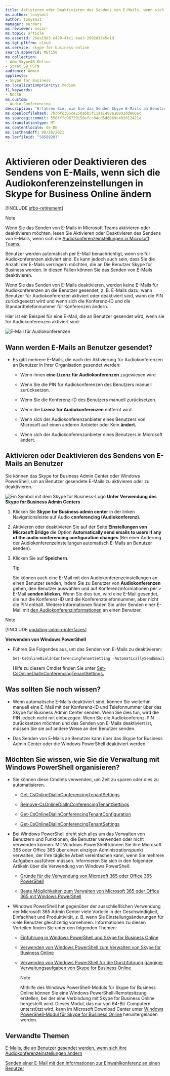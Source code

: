 ```yaml
---
title: Aktivieren oder Deaktivieren des Sendens von E-Mails, wenn sich die Audiokonferenzeinstellungen in Skype for Business Online ändern
ms.author: tonysmit
author: tonysmit
manager: serdars
ms.reviewer: oscarr
ms.topic: article
ms.assetid: 26ea19d3-e420-4fc1-baa3-2692d17e5e1d
ms.tgt.pltfrm: cloud
ms.service: skype-for-business-online
search.appverid: MET150
ms.collection:
- Adm_Skype4B_Online
- Strat_SB_PSTN
audience: Admin
appliesto:
- Skype for Business
ms.localizationpriority: medium
f1.keywords:
- NOCSH
ms.custom:
- Audio Conferencing
description: 'Erfahren Sie, wie Sie das Senden Skype E-Mails an Benutzer aktivieren oder deaktivieren, wenn einstellungen wie Änderungen an der Pin oder die Standardkonferenznummer geändert werden. '
ms.openlocfilehash: 7bcbfc305ce250abb5f11aa1498a18802dde066c
ms.sourcegitcommit: 556fffc96729150efcc04cd5d6069c402012421e
ms.translationtype: MT
ms.contentlocale: de-DE
ms.lasthandoff: 08/26/2021
ms.locfileid: "58589207"
---
```

# <a name="enable-or-disable-sending-emails-when-audio-conferencing-settings-change-in-skype-for-business-online"></a>Aktivieren oder Deaktivieren des Sendens von E-Mails, wenn sich die Audiokonferenzeinstellungen in Skype for Business Online ändern

[!INCLUDE [sfbo-retirement](../../Hub/includes/sfbo-retirement.md)]

> [!Note]
> Wenn Sie das Senden von E-Mails in Microsoft Teams aktivieren oder deaktivieren möchten, lesen Sie Aktivieren oder Deaktivieren des Sendens von E-Mails, wenn sich die [Audiokonferenzeinstellungen in Microsoft Teams.](/MicrosoftTeams/enable-or-disable-sending-emails-when-their-settings-change-in-teams)

Benutzer werden automatisch per E-Mail benachrichtigt, wenn sie für Audiokonferenzen aktiviert sind. Es kann jedoch auch sein, dass Sie die Anzahl der E-Mails verringern möchten, die an Die Benutzer Skype for Business werden. In diesen Fällen können Sie das Senden von E-Mails deaktivieren.
  
Wenn Sie das Senden von E-Mails deaktivieren, werden keine E-Mails für Audiokonferenzen an die Benutzer gesendet, z. B. E-Mails dazu, wann Benutzer für Audiokonferenzen aktiviert oder deaktiviert sind, wann die PIN zurückgesetzt wird und wenn sich die Konferenz-ID und die Standardtelefonnummer für Konferenzen ändern.
  
Hier ist ein Beispiel für eine E-Mail, die an Benutzer gesendet wird, wenn sie für Audiokonferenzen aktiviert sind:
  
![E-Mail für Audiokonferenzen](../images/audio-conferencing-user-enabled.png)
  
## <a name="when-are-emails-being-sent-to-your-users"></a>Wann werden E-Mails an Benutzer gesendet?

- Es gibt mehrere E-Mails, die nach der Aktivierung für Audiokonferenzen an Benutzer in Ihrer Organisation gesendet werden:
    
  - Wenn ihnen **eine Lizenz für Audiokonferenzen** zugewiesen wird.
    
  - Wenn Sie die PIN für Audiokonferenzen des Benutzers manuell zurücksetzen.
    
  - Wenn Sie die Konferenz-ID des Benutzers manuell zurücksetzen.
    
  - Wenn die **Lizenz für Audiokonferenzen** entfernt wird.
    
  - Wenn sich der Audiokonferenzanbieter eines Benutzers von Microsoft auf einen anderen Anbieter oder Kein **ändert.**
    
  - Wenn sich der Audiokonferenzanbieter eines Benutzers in Microsoft ändert.


## <a name="enable-or-disable-email-from-being-sent-to-users"></a>Aktivieren oder Deaktivieren des Sendens von E-Mails an Benutzer

Sie können das Skype for Business Admin Center oder Windows PowerShell, um an Benutzer gesendete E-Mails zu aktivieren oder zu deaktivieren.

 
![Ein Symbol mit dem Skype for Business-Logo](../images/sfb-logo-30x30.png) **Unter Verwendung des Skype for Business Admin Centers**
    
1. Klicken Sie **Skype for Business admin center** in der linken Navigationsleiste auf Audio **conferencing (Audiokonferenz).**
    
2. Aktivieren oder deaktivieren Sie auf der Seite **Einstellungen von Microsoft Bridge** die Option **Automatically send emails to users if any of the audio conferencing configuration changes** (Bei einer Änderung der Audiokonferenzeinstellungen automatisch E-Mails an Benutzer senden).
    
3. Klicken Sie auf **Speichern**.
    
    > [!TIP]
    > Sie können auch eine E-Mail mit den Audiokonferenzeinstellungen an einen Benutzer senden, indem Sie zu Benutzer von **Audiokonferenzen** gehen, den Benutzer auswählen und auf Konferenzinformationen per  >  E-Mail **senden klicken.**  Wenn Sie dies tun, wird eine E-Mail gesendet, die nur die Konferenz-ID und die Konferenztelefonnummer, aber nicht die PIN enthält.  Weitere Informationen finden Sie unter Senden einer E-Mail mit [den Audiokonferenzinformationen](send-an-email-to-a-user-with-their-dial-in-information.md) an einen Benutzer.
  
> [!Note]
> [!INCLUDE [updating-admin-interfaces](../includes/updating-admin-interfaces.md)]

**Verwenden von Windows PowerShell**
  
- Führen Sie Folgendes aus, um das Senden von E-Mails zu deaktivieren: 
    
  ```PowerShell
  Set-CsOnlineDialInConferencingTenantSetting -AutomaticallySendEmailsToUsers $false
  ```

    Hilfe zu diesem Cmdlet finden Sie unter [Set-CsOnlineDialInConferencingTenantSettings.](/powershell/module/skype/Set-CsOnlineDialInConferencingTenantSettings)
    
## <a name="what-else-should-you-know"></a>Was sollten Sie noch wissen?

- Wenn automatische E-Mails deaktiviert sind, können Sie weiterhin manuell eine E-Mail mit der Konferenz-ID und Telefonnummer über das Skype for Business Admin Center senden. Wenn Sie dies tun, wird die PIN jedoch nicht mit einbezogen. Wenn Sie die Audiokonferenz-PIN zurücksetzen möchten und das Senden von E-Mails deaktiviert ist, müssen Sie sie auf andere Weise an den Benutzer senden.
    
- Das Senden von E-Mails an Benutzer kann über das Skype for Business Admin Center oder die Windows PowerShell deaktiviert werden.
    
## <a name="want-to-know-how-to-manage-with-windows-powershell"></a>Möchten Sie wissen, wie Sie die Verwaltung mit Windows PowerShell organisieren?

- Sie können diese Cmdlets verwenden, um Zeit zu sparen oder dies zu automatisieren.
    
  - [Get-CsOnlineDialInConferencingTenantSettings](/powershell/module/skype/Get-CsOnlineDialInConferencingTenantSettings)
    
  - [Remove-CsOnlineDialInConferencingTenantSettings](/powershell/module/skype/Remove-CsOnlineDialInConferencingTenantSettings)
    
  - [Get-CsOnlineDialinConferencingTenantConfiguration](/powershell/module/skype/Get-CsOnlineDialinConferencingTenantConfiguration)
    
  - [Get-CsOnlineDialInConferencingTenantSettings](/powershell/module/skype/Get-CsOnlineDialInConferencingTenantSettings)
    
- Bei Windows PowerShell dreht sich alles um das Verwalten von Benutzern und Funktionen, die Benutzer verwenden oder nicht verwenden können. Mit Windows PowerShell können Sie ihre Microsoft 365 oder Office 365 über einen einzigen Administrationspunkt verwalten, der Ihre tägliche Arbeit vereinfachen kann, wenn Sie mehrere Aufgaben ausführen müssen. Informieren Sie sich in den folgenden Artikeln über die Verwendung von Windows PowerShell:
    
  - [Gründe für die Verwendung von Microsoft 365 oder Office 365 PowerShell](/microsoft-365/enterprise/why-you-need-to-use-microsoft-365-powershell)
    
  - [Beste Möglichkeiten zum Verwalten von Microsoft 365 oder Office 365 mit Windows PowerShell](/previous-versions//dn568025(v=technet.10))
    
- Windows PowerShell hat gegenüber der ausschließlichen Verwendung der Microsoft 365 Admin Center viele Vorteile in der Geschwindigkeit, Einfachheit und Produktivität, z. B. wenn Sie Einstellungsänderungen für viele Benutzer gleichzeitig vornehmen. Informationen zu diesen Vorteilen finden Sie unter den folgenden Themen: 
    
  - [Einführung in Windows PowerShell und Skype for Business Online](../set-up-your-computer-for-windows-powershell/set-up-your-computer-for-windows-powershell.md)
    
  - [Verwenden von Windows PowerShell zum Verwalten von Skype for Business Online](../set-up-your-computer-for-windows-powershell/set-up-your-computer-for-windows-powershell.md)
    
  - [Verwenden von Windows PowerShell für die Durchführung gängiger Verwaltungsaufgaben von Skype for Business Online](../set-up-your-computer-for-windows-powershell/set-up-your-computer-for-windows-powershell.md)
    
    > [!NOTE]
    > Mithilfe des Windows PowerShell-Moduls für Skype for Business Online können Sie eine Windows PowerShell-Remotesitzung erstellen, bei der eine Verbindung mit Skype for Business Online hergestellt wird. Dieses Modul, das nur von 64-Bit-Computern unterstützt wird, kann im Microsoft Download Center unter [Windows PowerShell-Modul für Skype for Business Online](https://go.microsoft.com/fwlink/?LinkId=294688) heruntergeladen werden.
  
## <a name="related-topics"></a>Verwandte Themen

[E-Mails, die an Benutzer gesendet werden, wenn sich ihre Audiokonferenzeinstellungen ändern](emails-sent-to-users-when-their-settings-change.md)

[Senden einer E-Mail mit den Informationen zur Einwahlkonferenz an einen Benutzer](send-an-email-to-a-user-with-their-dial-in-information.md)
